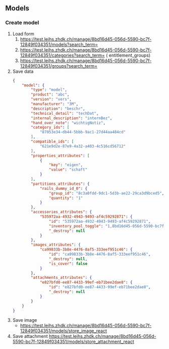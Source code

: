 Models
--

### Create model

1. Load form
    1. https://test.leihs.zhdk.ch/manage/8bd16d45-056d-5590-bc7f-12849f034351/models?search_term=
    2. https://test.leihs.zhdk.ch/manage/8bd16d45-056d-5590-bc7f-12849f034351/categories?search_term= (
       entitlement_groups)
    3. https://test.leihs.zhdk.ch/manage/8bd16d45-056d-5590-bc7f-12849f034351/groups?search_term=
2. Save data
   ```json
   {
       "model": {
           "type": "model",
           "product": "abc",
           "version": "vers",
           "manufacturer": "3M",
           "description": "beschr",
           "technical_detail": "techDat",
           "internal_description": "internBez",
           "hand_over_note": "wichtigNotiz",
           "category_ids": [
               "87053e34-db44-5bbb-9ac1-27d44aa484cd"
           ],
           "compatible_ids": [
               "621e9d2e-87e9-4a32-a403-4c516cd56712"
           ],
           "properties_attributes": [
               {
                   "key": "eigen",
                   "value": "schaft"
               }
           ],
           "partitions_attributes": {
               "rails_dummy_id_0": {
                   "group_id": "8c3a0fdd-9dc1-5d3b-ae22-29ca3d9bced5",
                   "quantity": "1"
               }
           },
           "accessories_attributes": {
               "535972aa-4932-4943-9493-af4c59292871": {
                   "id": "535972aa-4932-4943-9493-af4c59292871",
                   "inventory_pool_toggle": "1,8bd16d45-056d-5590-bc7f-12849f034351",
                   "_destroy": null
               }
           },
           "images_attributes": {
               "ca99833b-3b8e-4476-8af5-333eef951c46": {
                   "id": "ca99833b-3b8e-4476-8af5-333eef951c46",
                   "_destroy": null,
                   "is_cover": false
               }
           },
           "attachments_attributes": {
               "e827bfd0-ee87-4433-99ef-eb71bee2dae8": {
                   "id": "e827bfd0-ee87-4433-99ef-eb71bee2dae8",
                   "_destroy": null
               }
           }
       }
   }
   ```
3. Save image
   - https://test.leihs.zhdk.ch/manage/8bd16d45-056d-5590-bc7f-12849f034351/models/store_image_react
4. Save attachment
   https://test.leihs.zhdk.ch/manage/8bd16d45-056d-5590-bc7f-12849f034351/models/store_attachment_react

